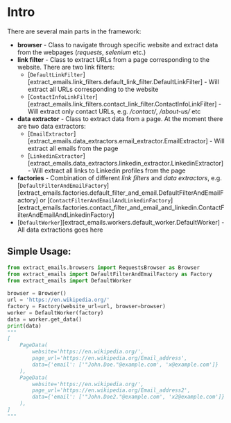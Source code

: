 # Intro

There are several main parts in the framework:

 - **browser** - Class to navigate through specific website and extract data from the webpages (*requests*, *selenium* etc.)
 - **link filter** - Class to extract URLs from a page corresponding to the website. There are two link filters: 
     - [`DefaultLinkFilter`][extract_emails.link_filters.default_link_filter.DefaultLinkFilter] - Will extract all URLs corresponding to the website
     - [`ContactInfoLinkFilter`][extract_emails.link_filters.contact_link_filter.ContactInfoLinkFilter] - Will extract only contact URLs, e.g. */contact/*, */about-us/* etc
 - **data extractor** - Class to extract data from a page. At the moment there are two data extractors:
     - [`EmailExtractor`][extract_emails.data_extractors.email_extractor.EmailExtractor] - Will extract all emails from the page
     - [`LinkedinExtractor`][extract_emails.data_extractors.linkedin_extractor.LinkedinExtractor] - Will extract all links to Linkedin profiles from the page
 - **factories** - Combination of different *link filters* and *data extractors*, e.g. [`DefaultFilterAndEmailFactory`][extract_emails.factories.default_filter_and_email.DefaultFilterAndEmailFactory]
 or [`ContactFilterAndEmailAndLinkedinFactory`][extract_emails.factories.contact_filter_and_email_and_linkedin.ContactFilterAndEmailAndLinkedinFactory]
 - [`DefaultWorker`][extract_emails.workers.default_worker.DefaultWorker] - All data extractions goes here

## Simple Usage:
```python
from extract_emails.browsers import RequestsBrowser as Browser
from extract_emails import DefaultFilterAndEmailFactory as Factory
from extract_emails import DefaultWorker
    
browser = Browser()
url = 'https://en.wikipedia.org/'
factory = Factory(website_url=url, browser=browser)
worker = DefaultWorker(factory)
data = worker.get_data()
print(data)
"""
[
    PageData(
        website='https://en.wikipedia.org/',
        page_url='https://en.wikipedia.org/Email_address',
        data={'email': ['"John.Doe."@example.com', 'x@example.com']}
    ),
    PageData(
        website='https://en.wikipedia.org/',
        page_url='https://en.wikipedia.org/Email_address2',
        data={'email': ['"John.Doe2."@example.com', 'x2@example.com']}
    ),
]
"""
```
